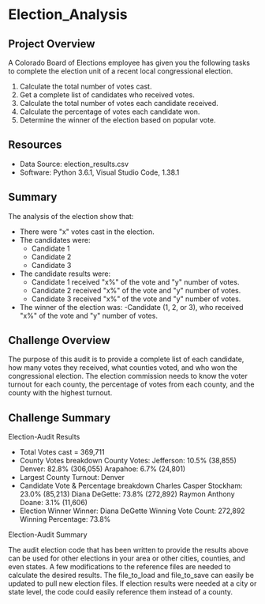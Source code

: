 # Election_Analysis

## Project Overview
A Colorado Board of Elections employee has given you the following tasks to complete the election unit of a recent local congressional election.

1. Calculate the total number of votes cast.
2. Get a complete list of candidates who received votes.
3. Calculate the total number of votes each candidate received.
4. Calculate the percentage of votes each candidate won.
5. Determine the winner of the election based on popular vote.

## Resources
- Data Source: election_results.csv
- Software: Python 3.6.1, Visual Studio Code, 1.38.1

## Summary
The analysis of the election show that:
- There were "x" votes cast in the election.
- The candidates were:
  - Candidate 1
  - Candidate 2
  - Candidate 3
- The candidate results were:
  - Candidate 1 received "x%" of the vote and "y" number of votes.
  - Candidate 2 received "x%" of the vote and "y" number of votes.
  - Candidate 3 received "x%" of the vote and "y" number of votes.
- The winner of the election was:
  -Candidate (1, 2, or 3), who received "x%" of the vote and "y" number of votes.

## Challenge Overview
The purpose of this audit is to provide a complete list of each candidate, how many votes they received, what counties voted, and who won the congressional election.  The election commission needs to know the voter turnout for each county, the percentage of votes from each county, and the county with the highest turnout.  
## Challenge Summary
Election-Audit Results
-	Total Votes cast = 369,711
-	County Votes breakdown
County Votes:
Jefferson: 10.5% (38,855)
Denver: 82.8% (306,055)
Arapahoe: 6.7% (24,801)
-	Largest County Turnout: Denver
-	Candidate Vote & Percentage breakdown
Charles Casper Stockham: 23.0% (85,213)
Diana DeGette: 73.8% (272,892)
Raymon Anthony Doane: 3.1% (11,606)
-	Election Winner
Winner: Diana DeGette
Winning Vote Count: 272,892
Winning Percentage: 73.8%

Election-Audit Summary

The audit election code that has been written to provide the results above can be used for other elections in your area or other cities, counties, and even states.  A few modifications to the reference files are needed to calculate the desired results.  The file_to_load and file_to_save can easily be updated to pull new election files.  If election results were needed at a city or state level, the code could easily reference them instead of a county.  
